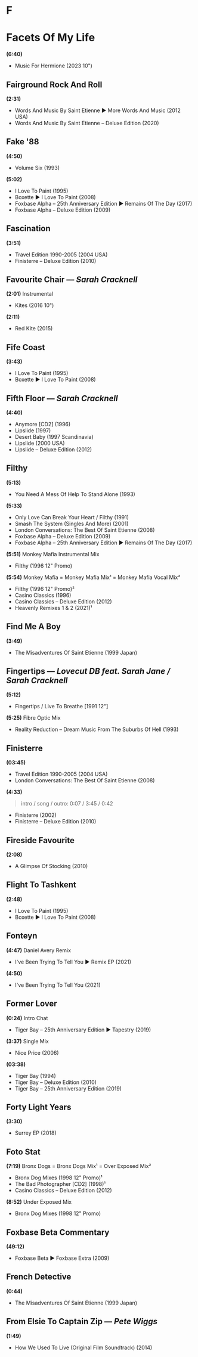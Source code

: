 # F

# Facets Of My Life

**(6:40)**

* Music For Hermione (2023 10")

## Fairground Rock And Roll

**(2:31)**

* Words And Music By Saint Etienne ▶︎ More Words And Music (2012 USA)
* Words And Music By Saint Etienne – Deluxe Edition (2020)

## Fake '88

**(4:50)**

* Volume Six (1993)

**(5:02)**

* I Love To Paint (1995)
* Boxette ▶︎ I Love To Paint (2008)
* Foxbase Alpha – 25th Anniversary Edition ▶︎ Remains Of The Day (2017)
* Foxbase Alpha – Deluxe Edition (2009)

## Fascination

**(3:51)**

* Travel Edition 1990-2005 (2004 USA)
* Finisterre – Deluxe Edition (2010)

## Favourite Chair — *Sarah Cracknell*

**(2:01)** Instrumental

* Kites (2016 10")

**(2:11)**

* Red Kite (2015)

## Fife Coast

**(3:43)**

* I Love To Paint (1995)
* Boxette ▶︎ I Love To Paint (2008)

## Fifth Floor — *Sarah Cracknell*

**(4:40)**

* Anymore [CD2] (1996)
* Lipslide (1997)
* Desert Baby (1997 Scandinavia)
* Lipslide (2000 USA)
* Lipslide – Deluxe Edition (2012)

## Filthy

**(5:13)**

* You Need A Mess Of Help To Stand Alone (1993)

**(5:33)**

* Only Love Can Break Your Heart / Filthy (1991)
* Smash The System (Singles And More) (2001)
* London Conversations: The Best Of Saint Etienne (2008)
* Foxbase Alpha – Deluxe Edition (2009)
* Foxbase Alpha – 25th Anniversary Edition ▶︎ Remains Of The Day (2017)

**(5:51)** Monkey Mafia Instrumental Mix

* Filthy (1996 12" Promo)

**(5:54)** Monkey Mafia = Monkey Mafia Mix¹ = Monkey Mafia Vocal Mix²

* Filthy (1996 12" Promo)²
* Casino Classics (1996)
* Casino Classics – Deluxe Edition (2012)
* Heavenly Remixes 1 & 2 (2021)¹

## Find Me A Boy

**(3:49)**

* The Misadventures Of Saint Etienne (1999 Japan)

## Fingertips — *Lovecut DB feat. Sarah Jane / Sarah Cracknell*

**(5:12)**

* Fingertips / Live To Breathe [1991 12"]

**(5:25)** Fibre Optic Mix

* Reality Reduction – Dream Music From The Suburbs Of Hell (1993)

## Finisterre

**(03:45)**

* Travel Edition 1990-2005 (2004 USA)
* London Conversations: The Best Of Saint Etienne (2008)

**(4:33)**

> intro / song / outro: 0:07 / 3:45 / 0:42

* Finisterre (2002)
* Finisterre – Deluxe Edition (2010)

## Fireside Favourite

**(2:08)**

* A Glimpse Of Stocking (2010)

## Flight To Tashkent

**(2:48)**

* I Love To Paint (1995)
* Boxette ▶︎ I Love To Paint (2008)

## Fonteyn

**(4:47)** Daniel Avery Remix

* I've Been Trying To Tell You ▶︎ Remix EP (2021)

**(4:50)**

* I've Been Trying To Tell You (2021)

## Former Lover

**(0:24)** Intro Chat

* Tiger Bay – 25th Anniversary Edition ▶︎ Tapestry (2019)

**(3:37)** Single Mix

* Nice Price (2006)

**(03:38)**

* Tiger Bay (1994)
* Tiger Bay – Deluxe Edition (2010)
* Tiger Bay – 25th Anniversary Edition (2019)

## Forty Light Years

**(3:30)**

* Surrey EP (2018)

## Foto Stat

**(7:19)** Bronx Dogs = Bronx Dogs Mix¹ = Over Exposed Mix²

* Bronx Dog Mixes (1998 12" Promo)¹
* The Bad Photographer [CD2] (1998)¹
* Casino Classics – Deluxe Edition (2012)

**(8:52)** Under Exposed Mix

* Bronx Dog Mixes (1998 12" Promo)

## Foxbase Beta Commentary

**(49:12)**

* Foxbase Beta ▶︎ Foxbase Extra (2009)

## French Detective

**(0:44)**

* The Misadventures Of Saint Etienne (1999 Japan)

## From Elsie To Captain Zip — *Pete Wiggs*

**(1:49)**

* How We Used To Live (Original Film Soundtrack) (2014)
